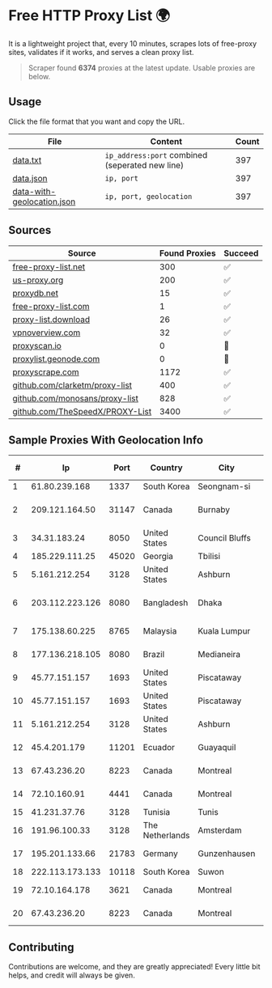 
# Free HTTP Proxy List 🌍

It is a lightweight project that, every 10 minutes, scrapes lots of free-proxy sites, validates if it works, and serves a clean proxy list.


> Scraper found **6374** proxies at the latest update. Usable proxies are below.

## Usage

Click the file format that you want and copy the URL.


|File|Content|Count|
|----|-------|-----|
|[data.txt](https://raw.githubusercontent.com/themiralay/Proxy-List-World/master/data.txt)|`ip_address:port` combined (seperated new line)|397|
|[data.json](https://raw.githubusercontent.com/themiralay/Proxy-List-World/master/data.json)|`ip, port`|397|
|[data-with-geolocation.json](https://raw.githubusercontent.com/themiralay/Proxy-List-World/master/data-with-geolocation.json)|`ip, port, geolocation`|397|

## Sources

|Source|Found Proxies|Succeed|
|------|-------------|-------|
|[free-proxy-list.net](https://free-proxy-list.net)|300|✅|
|[us-proxy.org](https://www.us-proxy.org)|200|✅|
|[proxydb.net](http://proxydb.net)|15|✅|
|[free-proxy-list.com](https://free-proxy-list.com/?page=&port=&type%5B%5D=http&type%5B%5D=https&up_time=0&search=Search)|1|✅|
|[proxy-list.download](https://www.proxy-list.download/HTTP)|26|✅|
|[vpnoverview.com](https://vpnoverview.com/privacy/anonymous-browsing/free-proxy-servers)|32|✅|
|[proxyscan.io](https://www.proxyscan.io)|0|🚫|
|[proxylist.geonode.com](https://proxylist.geonode.com/api/proxy-list?limit=300&page=1&sort_by=lastChecked&sort_type=desc&protocols=http,https)|0|🚫|
|[proxyscrape.com](https://api.proxyscrape.com/v2/?request=displayproxies&protocol=http&timeout=10000&country=all&ssl=all&anonymity=all)|1172|✅|
|[github.com/clarketm/proxy-list](https://raw.githubusercontent.com/clarketm/proxy-list/master/proxy-list-raw.txt)|400|✅|
|[github.com/monosans/proxy-list](https://raw.githubusercontent.com/monosans/proxy-list/main/proxies/http.txt)|828|✅|
|[github.com/TheSpeedX/PROXY-List](https://raw.githubusercontent.com/TheSpeedX/PROXY-List/master/http.txt)|3400|✅|


## Sample Proxies With Geolocation Info

|#|Ip|Port|Country|City|Internet Service Provider|
|-|--|----|-------|----|-------------------------|
|1|61.80.239.168|1337|South Korea|Seongnam-si|Korea Telecom|
|2|209.121.164.50|31147|Canada|Burnaby|TELUS Communications Inc.|
|3|34.31.183.24|8050|United States|Council Bluffs|Google LLC|
|4|185.229.111.25|45020|Georgia|Tbilisi|Sysnet LLC|
|5|5.161.212.254|3128|United States|Ashburn|Hetzner Online GmbH|
|6|203.112.223.126|8080|Bangladesh|Dhaka|Bangladesh Telecommunications Company Ltd.|
|7|175.138.60.225|8765|Malaysia|Kuala Lumpur|Telekom Malaysia Berhad|
|8|177.136.218.105|8080|Brazil|Medianeira|M.A. Informática Ltda.|
|9|45.77.151.157|1693|United States|Piscataway|Choopa|
|10|45.77.151.157|1693|United States|Piscataway|Choopa|
|11|5.161.212.254|3128|United States|Ashburn|Hetzner Online GmbH|
|12|45.4.201.179|11201|Ecuador|Guayaquil|Eliana Vanessa Morocho Oña|
|13|67.43.236.20|8223|Canada|Montreal|GloboTech Communications|
|14|72.10.160.91|4441|Canada|Montreal|GloboTech Communications|
|15|41.231.37.76|3128|Tunisia|Tunis|ATI - ISP|
|16|191.96.100.33|3128|The Netherlands|Amsterdam|NovoServe B.V.|
|17|195.201.133.66|21783|Germany|Gunzenhausen|Hetzner Online GmbH|
|18|222.113.173.133|10118|South Korea|Suwon|Korea Telecom|
|19|72.10.164.178|3621|Canada|Montreal|GloboTech Communications|
|20|67.43.236.20|8223|Canada|Montreal|GloboTech Communications|



## Contributing

Contributions are welcome, and they are greatly appreciated! Every
little bit helps, and credit will always be given.

